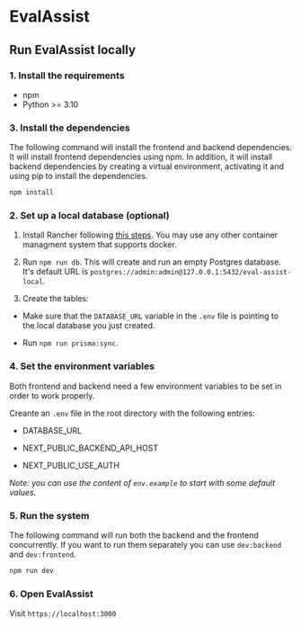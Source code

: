 # EvalAssist

<!-- Build Status, is a great thing to have at the top of your repository, it shows that you take your CI/CD as first class citizens -->
<!-- [![Build Status](https://travis-ci.org/jjasghar/ibm-cloud-cli.svg?branch=master)](https://travis-ci.org/jjasghar/ibm-cloud-cli) -->

<!-- Not always needed, but a scope helps the user understand in a short sentance like below, why this repo exists -->


## Run EvalAssist locally

### 1. Install the requirements

* npm
* Python >= 3.10

### 3. Install the dependencies

The following command will install the frontend and backend dependencies. It will install frontend dependencies using npm. In addition, it will install backend dependencies by creating a virtual environment, activating it and using pip to install the dependencies.

```bash
npm install
```

### 2. Set up a local database (optional)

1. Install Rancher following [this steps](https://docs.rancherdesktop.io/getting-started/installation/). You may use any other container managment system that supports docker.

2. Run `npm run db`. This will create and run an empty Postgres database. It's default URL is `postgres://admin:admin@127.0.0.1:5432/eval-assist-local`.

3. Create the tables:

* Make sure that the `DATABASE_URL` variable in the `.env` file is pointing to the local database you just created.

* Run `npm run prisma:sync`.

### 4. Set the environment variables

Both frontend and backend need a few environment variables to be set in order to work properly.

Creante an `.env` file in the root directory with the following entries:

* DATABASE_URL

* NEXT_PUBLIC_BACKEND_API_HOST

* NEXT_PUBLIC_USE_AUTH

_Note: you can use the content of `env.example` to start with some default values._

### 5. Run the system

The following command will run both the backend and the frontend concurrently. If you want to run them separately you can use `dev:backend` and `dev:frontend`.

```bash
npm run dev
```

### 6. Open EvalAssist

Visit `https://localhost:3000`

